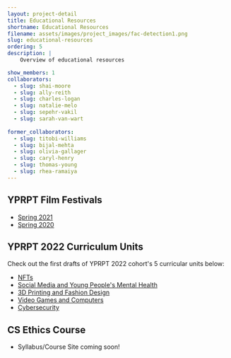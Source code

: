 ```yaml
---
layout: project-detail
title: Educational Resources
shortname: Educational Resources
filename: assets/images/project_images/fac-detection1.png
slug: educational-resources
ordering: 5
description: |
    Overview of educational resources 

show_members: 1
collaborators:
  - slug: shai-moore
  - slug: ally-reith
  - slug: charles-logan
  - slug: natalie-melo
  - slug: sepehr-vakil
  - slug: sarah-van-wart
  
former_collaborators:
  - slug: titobi-williams
  - slug: bijal-mehta
  - slug: olivia-gallager
  - slug: caryl-henry
  - slug: thomas-young
  - slug: rhea-ramaiya
---
```


## YPRPT Film Festivals
* [Spring 2021](/pages/yprpt-film-festival-2021/home.html)
* <a href="https://vimeo.com/showcase/7260847" target="_blank">Spring 2020</a>

## YPRPT 2022 Curriculum Units
Check out the first drafts of YPRPT 2022 cohort's 5 curricular units below:
* <a href = "https://docs.google.com/document/d/e/2PACX-1vShJ1lAyzibi5TrlC5tMopMOlEuf3PRccE-P-QivWa5y8G4dKqpSfDV7a9HlCWNauduPpTLnS9vj7_c/pub" target="_blank">NFTs</a>
* <a href = "https://docs.google.com/document/d/e/2PACX-1vR31xRArHC5o2AT5Vke4rE07JG_4kwZSzBf_Ck7rW54KU8R3ZznQCc0EtX2JPUAQQCeemxEsN7noUiR/pub" target="_blank">Social Media and Young People's Mental Health</a>
* <a href = "https://docs.google.com/document/d/e/2PACX-1vSkC4WpBO-7k4FtdBYC6zCpKTlrnMIb5tZapf5z2WI18z-fmrXkurjpyoE8JsnetSPuB8ZnDiTZlRXl/pub" target="_blank">3D Printing and Fashion Design</a>
* <a href = "https://docs.google.com/document/d/e/2PACX-1vSplvJLCfY3XtqZM81xkPXkMIC2EeXPpHXOdjW-kIWI-BhDvRCckb8rkqveFxsxS6hZ-3khWIRuLv-C/pub" target="_blank">Video Games and Computers</a>
* <a href = "https://docs.google.com/document/d/e/2PACX-1vTRjThuZ_Tyo9WmyD5EJX94IaHvF_wzM1-HNnrSfuMTlc51WHcbNUeiKcjzN4sGrrUBvREOV9C2rSYw/pub" target="_blank">Cybersecurity</a>

## CS Ethics Course
* Syllabus/Course Site coming soon!
